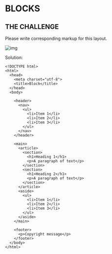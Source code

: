 # BLOCKS

## THE CHALLENGE

Please write corresponding markup for this layout.

![img](https://i.imgur.com/VY2OR3x.png)

Solution:

```markup
<!DOCTYPE html>
<html>
  <head>
    <meta charset="utf-8">
    <title>Block</title>
  </head>
  <body>

    <header>
      <nav>
        <ul>
          <li>Item 1</li>
          <li>Item 2</li>
          <li>Item 3</li>
        </ul>
      </nav>
    </header>

    <main>
      <article>
        <section>
          <h1>Heading 1</h1>
          <p>A paragraph of text</p>
        </section>
        <section>
          <h1>Heading 2</h1>
          <p>A paragraph of text</p>
        </section>
      </article>
      <aside>
        <ul>
          <li>Item 1</li>
          <li>Item 2</li>
          <li>Item 3</li>
        </ul>
      </aside>
    </main>

    <footer>
      <p>Copyright message</p>
    </footer>
  </body>
</html>
```

